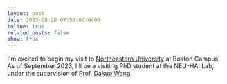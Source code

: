 ```yaml
---
layout: post
date: 2023-08-20 07:59:00-0400
inline: true
related_posts: false
show: true
---
```


I'm excited to begin my visit to [Northeastern University](https://www.northeastern.edu/) at Boston Campus! As of September 2023, I'll be a visiting PhD student at the NEU-HAI Lab, under the supervision of [Prof. Dakuo Wang](https://www.dakuowang.com/).

